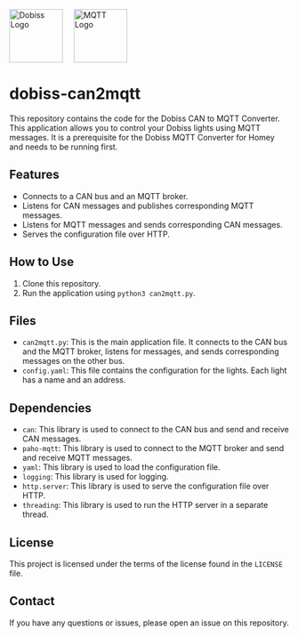 <div style="display: flex; align-items: center;">
  <img src="https://dobiss.com/wp-content/themes/Comith-Wordpress-Theme/assets/logo_dobiss.svg" alt="Dobiss Logo" height="96">&nbsp; &nbsp; &nbsp;
  <img src="https://mqtt.org/assets/img/mqtt-logo-ver.jpg" alt="MQTT Logo" height="96">
</div>

# dobiss-can2mqtt

This repository contains the code for the Dobiss CAN to MQTT Converter. This application allows you to control your Dobiss lights using MQTT messages. It is a prerequisite for the Dobiss MQTT Converter for Homey and needs to be running first.

## Features

- Connects to a CAN bus and an MQTT broker.
- Listens for CAN messages and publishes corresponding MQTT messages.
- Listens for MQTT messages and sends corresponding CAN messages.
- Serves the configuration file over HTTP.

## How to Use

1. Clone this repository.
2. Run the application using `python3 can2mqtt.py`.

## Files

- `can2mqtt.py`: This is the main application file. It connects to the CAN bus and the MQTT broker, listens for messages, and sends corresponding messages on the other bus.
- `config.yaml`: This file contains the configuration for the lights. Each light has a name and an address.

## Dependencies

- `can`: This library is used to connect to the CAN bus and send and receive CAN messages.
- `paho-mqtt`: This library is used to connect to the MQTT broker and send and receive MQTT messages.
- `yaml`: This library is used to load the configuration file.
- `logging`: This library is used for logging.
- `http.server`: This library is used to serve the configuration file over HTTP.
- `threading`: This library is used to run the HTTP server in a separate thread.

## License

This project is licensed under the terms of the license found in the `LICENSE` file.

## Contact

If you have any questions or issues, please open an issue on this repository.
